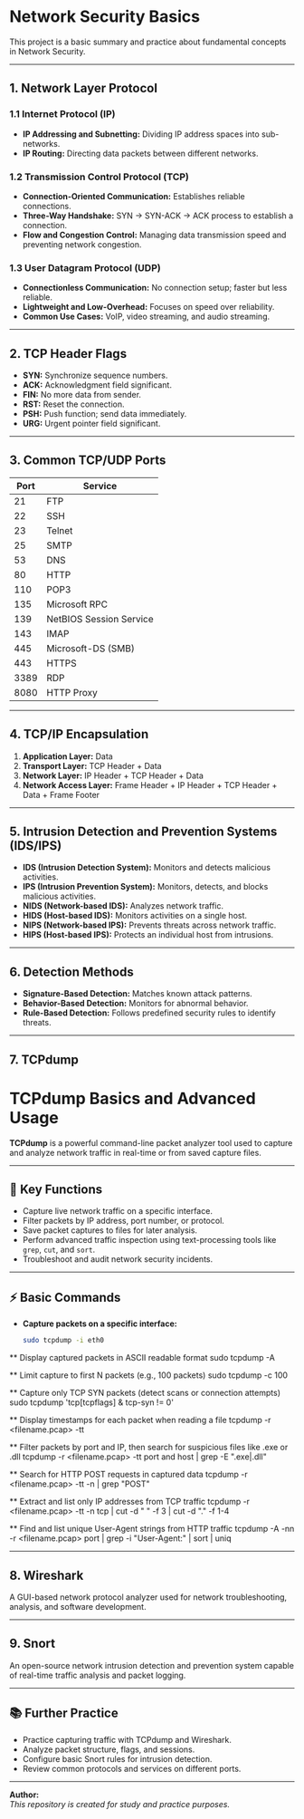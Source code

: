 # Network Security Basics

This project is a basic summary and practice about fundamental concepts in Network Security.

---

## 1. Network Layer Protocol

### 1.1 Internet Protocol (IP)
- **IP Addressing and Subnetting:** Dividing IP address spaces into sub-networks.
- **IP Routing:** Directing data packets between different networks.

### 1.2 Transmission Control Protocol (TCP)
- **Connection-Oriented Communication:** Establishes reliable connections.
- **Three-Way Handshake:** SYN → SYN-ACK → ACK process to establish a connection.
- **Flow and Congestion Control:** Managing data transmission speed and preventing network congestion.

### 1.3 User Datagram Protocol (UDP)
- **Connectionless Communication:** No connection setup; faster but less reliable.
- **Lightweight and Low-Overhead:** Focuses on speed over reliability.
- **Common Use Cases:** VoIP, video streaming, and audio streaming.

---

## 2. TCP Header Flags
- **SYN:** Synchronize sequence numbers.
- **ACK:** Acknowledgment field significant.
- **FIN:** No more data from sender.
- **RST:** Reset the connection.
- **PSH:** Push function; send data immediately.
- **URG:** Urgent pointer field significant.

---

## 3. Common TCP/UDP Ports
| Port | Service               |
|-----|------------------------|
| 21  | FTP                    |
| 22  | SSH                    |
| 23  | Telnet                 |
| 25  | SMTP                   |
| 53  | DNS                    |
| 80  | HTTP                   |
| 110 | POP3                   |
| 135 | Microsoft RPC          |
| 139 | NetBIOS Session Service |
| 143 | IMAP                   |
| 445 | Microsoft-DS (SMB)     |
| 443 | HTTPS                  |
| 3389| RDP                    |
| 8080| HTTP Proxy             |

---

## 4. TCP/IP Encapsulation

1. **Application Layer:** Data
2. **Transport Layer:** TCP Header + Data
3. **Network Layer:** IP Header + TCP Header + Data
4. **Network Access Layer:** Frame Header + IP Header + TCP Header + Data + Frame Footer

---

## 5. Intrusion Detection and Prevention Systems (IDS/IPS)

- **IDS (Intrusion Detection System):** Monitors and detects malicious activities.
- **IPS (Intrusion Prevention System):** Monitors, detects, and blocks malicious activities.
- **NIDS (Network-based IDS):** Analyzes network traffic.
- **HIDS (Host-based IDS):** Monitors activities on a single host.
- **NIPS (Network-based IPS):** Prevents threats across network traffic.
- **HIPS (Host-based IPS):** Protects an individual host from intrusions.

---

## 6. Detection Methods

- **Signature-Based Detection:** Matches known attack patterns.
- **Behavior-Based Detection:** Monitors for abnormal behavior.
- **Rule-Based Detection:** Follows predefined security rules to identify threats.

---

## 7. TCPdump
# TCPdump Basics and Advanced Usage

**TCPdump** is a powerful command-line packet analyzer tool used to capture and analyze network traffic in real-time or from saved capture files.

---

## 📌 Key Functions
- Capture live network traffic on a specific interface.
- Filter packets by IP address, port number, or protocol.
- Save packet captures to files for later analysis.
- Perform advanced traffic inspection using text-processing tools like `grep`, `cut`, and `sort`.
- Troubleshoot and audit network security incidents.

---

## ⚡ Basic Commands

- **Capture packets on a specific interface:**
  ```bash
  sudo tcpdump -i eth0
** Display captured packets in ASCII readable format
sudo tcpdump -A

** Limit capture to first N packets (e.g., 100 packets)
sudo tcpdump -c 100

** Capture only TCP SYN packets (detect scans or connection attempts)
sudo tcpdump 'tcp[tcpflags] & tcp-syn != 0'

** Display timestamps for each packet when reading a file
tcpdump -r <filename.pcap> -tt

** Filter packets by port and IP, then search for suspicious files like .exe or .dll
tcpdump -r <filename.pcap> -tt port <port-number> and host <IP> | grep -E "\.exe|\.dll"

** Search for HTTP POST requests in captured data
tcpdump -r <filename.pcap> -tt -n | grep "POST"

** Extract and list only IP addresses from TCP traffic
tcpdump -r <filename.pcap> -tt -n tcp | cut -d " " -f 3 | cut -d "." -f 1-4

** Find and list unique User-Agent strings from HTTP traffic
tcpdump -A -nn -r <filename.pcap> port <port-number> | grep -i "User-Agent:" | sort | uniq


---

## 8. Wireshark

A GUI-based network protocol analyzer used for network troubleshooting, analysis, and software development.

---

## 9. Snort

An open-source network intrusion detection and prevention system capable of real-time traffic analysis and packet logging.

---

## 📚 Further Practice

- Practice capturing traffic with TCPdump and Wireshark.
- Analyze packet structure, flags, and sessions.
- Configure basic Snort rules for intrusion detection.
- Review common protocols and services on different ports.

---

**Author:**  
*This repository is created for study and practice purposes.*
